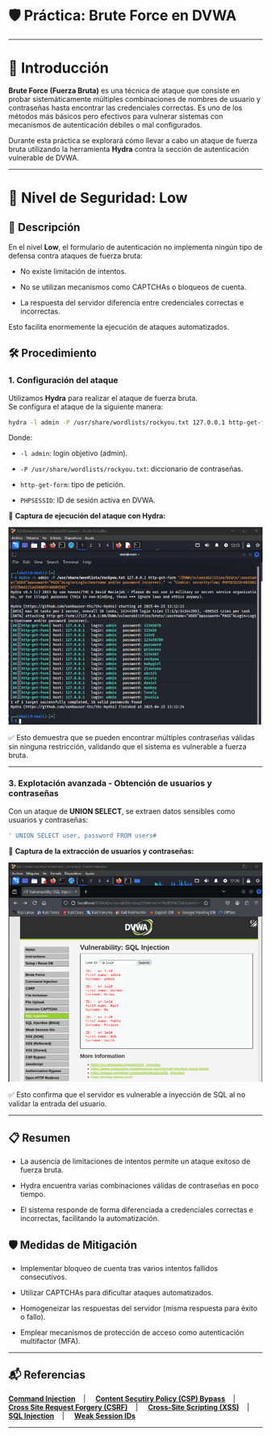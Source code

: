 # 🛡️ Práctica: Brute Force en DVWA

---

# 📖 Introducción

**Brute Force (Fuerza Bruta)** es una técnica de ataque que consiste en probar sistemáticamente múltiples combinaciones de nombres de usuario y contraseñas hasta encontrar las credenciales correctas. Es uno de los métodos más básicos pero efectivos para vulnerar sistemas con mecanismos de autenticación débiles o mal configurados.

Durante esta práctica se explorará cómo llevar a cabo un ataque de fuerza bruta utilizando la herramienta **Hydra** contra la sección de autenticación vulnerable de DVWA.

---

# 🔷 Nivel de Seguridad: Low

## 📌 Descripción

En el nivel **Low**, el formulario de autenticación no implementa ningún tipo de defensa contra ataques de fuerza bruta:

- No existe limitación de intentos.
  
- No se utilizan mecanismos como CAPTCHAs o bloqueos de cuenta.
  
- La respuesta del servidor diferencia entre credenciales correctas e incorrectas.

Esto facilita enormemente la ejecución de ataques automatizados.


## 🛠️ Procedimiento

### 1. Configuración del ataque

Utilizamos **Hydra** para realizar el ataque de fuerza bruta.  
Se configura el ataque de la siguiente manera:

```bash
hydra -l admin -P /usr/share/wordlists/rockyou.txt 127.0.0.1 http-get-form "/DVWA/vulnerabilities/brute/:username=^USER^&password=^PASS^&Login=Login:Username and/or password incorrect." -m "Cookie: security=low; PHPSESSID=XXXXXXXXXXXX"
```

Donde:

- `-l admin`: login objetivo (admin).

- `-P /usr/share/wordlists/rockyou.txt`: diccionario de contraseñas.

- `http-get-form`: tipo de petición.

- `PHPSESSID`: ID de sesión activa en DVWA.

📸 **Captura de ejecución del ataque con Hydra:**


![hydra](https://github.com/XaviGimReu/PPS-10836126/blob/main/template-main/RA3/RA3_2/assets/Brute_Force%20-%20low_1.png)

✅ Esto demuestra que se pueden encontrar múltiples contraseñas válidas sin ninguna restricción, validando que el sistema es vulnerable a fuerza bruta.

---



### 3. Explotación avanzada - Obtención de usuarios y contraseñas

Con un ataque de **UNION SELECT**, se extraen datos sensibles como usuarios y contraseñas:

```sql
' UNION SELECT user, password FROM users#
```

📸 **Captura de la extracción de usuarios y contraseñas:**


![extración_usuarios&contraseñas](https://github.com/XaviGimReu/PPS-10836126/blob/main/template-main/RA3/RA3_2/assets/SQL_Injection%20-%20low_1.png)

✅ Esto confirma que el servidor es vulnerable a inyección de SQL al no validar la entrada del usuario.

---

## 📋 Resumen

- La ausencia de limitaciones de intentos permite un ataque exitoso de fuerza bruta.

- Hydra encuentra varias combinaciones válidas de contraseñas en poco tiempo.

- El sistema responde de forma diferenciada a credenciales correctas e incorrectas, facilitando la automatización.

## 🛡️ Medidas de Mitigación

- Implementar bloqueo de cuenta tras varios intentos fallidos consecutivos.

- Utilizar CAPTCHAs para dificultar ataques automatizados.

- Homogeneizar las respuestas del servidor (misma respuesta para éxito o fallo).

- Emplear mecanismos de protección de acceso como autenticación multifactor (MFA).

---

## 📬 Referencias
**[Command Injection](https://github.com/XaviGimReu/PPS-10836126/tree/main/template-main/RA3/RA3_2/Command%20Injection)**&nbsp;&nbsp;&nbsp; | &nbsp;&nbsp;&nbsp;
**[Content Secutiry Policy (CSP) Bypass](https://github.com/XaviGimReu/PPS-10836126/tree/main/template-main/RA3/RA3_2/Content%20Security%20Policy%20(CSP)%20Bypass)**&nbsp;&nbsp;&nbsp; | &nbsp;&nbsp;&nbsp;
**[Cross Site Request Forgery (CSRF)](https://github.com/XaviGimReu/PPS-10836126/tree/main/template-main/RA3/RA3_2/Cross%20Site%20Request%20Forgery%20(CSRF))**&nbsp;&nbsp;&nbsp; | &nbsp;&nbsp;&nbsp;
**[Cross-Site Scripting (XSS)](https://github.com/XaviGimReu/PPS-10836126/tree/main/template-main/RA3/RA3_2/Cross-Site%20Scripting%20(XSS))**&nbsp;&nbsp;&nbsp; | &nbsp;&nbsp;&nbsp;
**[SQL Injection](https://github.com/XaviGimReu/PPS-10836126/tree/main/template-main/RA3/RA3_2/SQL%20Injection)**&nbsp;&nbsp;&nbsp; | &nbsp;&nbsp;&nbsp;
**[Weak Session IDs](https://github.com/XaviGimReu/PPS-10836126/tree/main/template-main/RA3/RA3_2/Weak%20Session%20IDs)**

---
